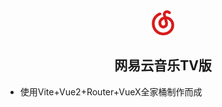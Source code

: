 <div align="center">

<img width="40px" height="40px" src="https://github.com/Groupguanfang/Netease-Vite/blob/master/src/assets/logo.png?raw=true" />

## 网易云音乐TV版

</div>

* 使用Vite+Vue2+Router+VueX全家桶制作而成
